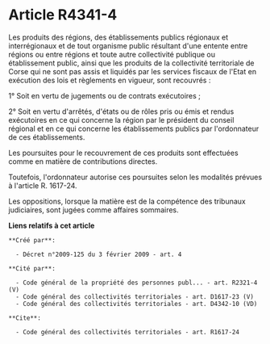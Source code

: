 # Article R4341-4

Les produits des régions, des établissements publics régionaux et interrégionaux et de tout organisme public résultant d'une
entente entre régions ou entre régions et toute autre collectivité publique ou établissement public, ainsi que les produits
de la collectivité territoriale de Corse qui ne sont pas assis et liquidés par les services fiscaux de l'Etat en exécution
des lois et règlements en vigueur, sont recouvrés : 

1° Soit en vertu de jugements ou de contrats exécutoires ; 

2° Soit en vertu d'arrêtés, d'états ou de rôles pris ou émis et rendus exécutoires en ce qui concerne la région par le
président du conseil régional et en ce qui concerne les établissements publics par l'ordonnateur de ces établissements. 

Les poursuites pour le recouvrement de ces produits sont effectuées comme en matière de contributions directes. 

Toutefois, l'ordonnateur autorise ces poursuites selon les modalités prévues à l'article R. 1617-24. 

Les oppositions, lorsque la matière est de la compétence des tribunaux judiciaires, sont jugées comme affaires sommaires.

**Liens relatifs à cet article**

	**Créé par**:

	  - Décret n°2009-125 du 3 février 2009 - art. 4

	**Cité par**:

	  - Code général de la propriété des personnes publ... - art. R2321-4 (V)
	  - Code général des collectivités territoriales - art. D1617-23 (V)
	  - Code général des collectivités territoriales - art. D4342-10 (VD)

	**Cite**:

	  - Code général des collectivités territoriales - art. R1617-24
